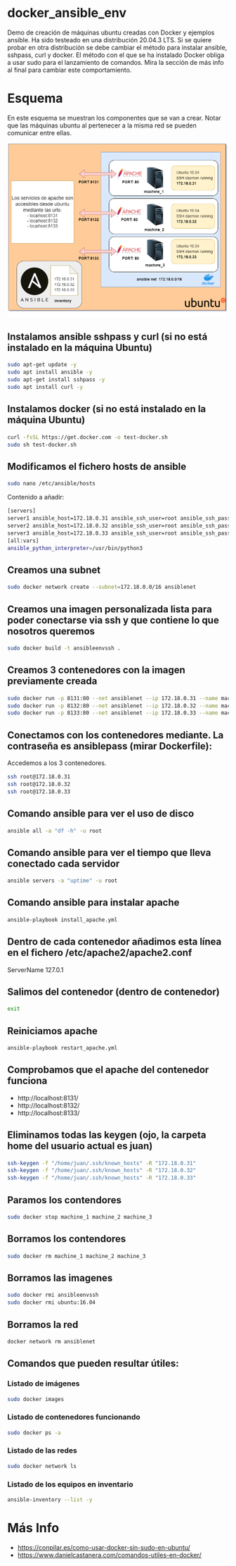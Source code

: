 # docker_ansible_env
Demo de creación de máquinas ubuntu creadas con Docker y ejemplos ansible. Ha sido testeado en una distribución 20.04.3 LTS. Si se quiere probar en otra distribución se debe cambiar el método para instalar ansible, sshpass, curl y docker. El método con el que se ha instalado Docker obliga a usar sudo para el lanzamiento de comandos. Mira la sección de más info al final para cambiar este comportamiento.

# Esquema

En este esquema se muestran los componentes que se van a crear. Notar que las máquinas ubuntu al pertenecer a la misma red se pueden comunicar entre ellas.

![Esquema general](draw/esquema_docker_ansible.drawio.png)

## Instalamos ansible sshpass y curl (si no está instalado en la máquina Ubuntu)

```bash
sudo apt-get update -y
sudo apt install ansible -y
sudo apt-get install sshpass -y
sudo apt install curl -y
```

## Instalamos docker (si no está instalado en la máquina Ubuntu)

```bash
curl -fsSL https://get.docker.com -o test-docker.sh
sudo sh test-docker.sh
```

## Modificamos el fichero hosts de ansible

```bash
sudo nano /etc/ansible/hosts
```

Contenido a añadir:

```bash
[servers]
server1 ansible_host=172.18.0.31 ansible_ssh_user=root ansible_ssh_pass=ansiblepass
server2 ansible_host=172.18.0.32 ansible_ssh_user=root ansible_ssh_pass=ansiblepass
server3 ansible_host=172.18.0.33 ansible_ssh_user=root ansible_ssh_pass=ansiblepass
[all:vars]
ansible_python_interpreter=/usr/bin/python3
```

## Creamos una subnet

```bash
sudo docker network create --subnet=172.18.0.0/16 ansiblenet
```

## Creamos una imagen personalizada lista para poder conectarse via ssh y que contiene lo que nosotros queremos

```bash
sudo docker build -t ansibleenvssh .
```

## Creamos 3 contenedores con la imagen previamente creada

```bash
sudo docker run -p 8131:80 --net ansiblenet --ip 172.18.0.31 --name machine_1 -d ansibleenvssh
sudo docker run -p 8132:80 --net ansiblenet --ip 172.18.0.32 --name machine_2 -d ansibleenvssh
sudo docker run -p 8133:80 --net ansiblenet --ip 172.18.0.33 --name machine_3 -d ansibleenvssh
```

## Conectamos con los contenedores mediante. La contraseña es ansiblepass (mirar Dockerfile):

Accedemos a los 3 contenedores.

```bash
ssh root@172.18.0.31
ssh root@172.18.0.32
ssh root@172.18.0.33
```

## Comando ansible para ver el uso de disco

```bash
ansible all -a "df -h" -u root
```

## Comando ansible para ver el tiempo que lleva conectado cada servidor

```bash
ansible servers -a "uptime" -u root
```

## Comando ansible para instalar apache

```bash
ansible-playbook install_apache.yml
```

## Dentro de cada contenedor añadimos esta línea en el fichero /etc/apache2/apache2.conf
ServerName 127.0.1

## Salimos del contenedor (dentro de contenedor)

```bash
exit
```

## Reiniciamos apache

```bash
ansible-playbook restart_apache.yml
```

## Comprobamos que el apache del contenedor funciona
- http://localhost:8131/
- http://localhost:8132/
- http://localhost:8133/

## Eliminamos todas las keygen (ojo, la carpeta home del usuario actual es juan)

```bash
ssh-keygen -f "/home/juan/.ssh/known_hosts" -R "172.18.0.31"
ssh-keygen -f "/home/juan/.ssh/known_hosts" -R "172.18.0.32"
ssh-keygen -f "/home/juan/.ssh/known_hosts" -R "172.18.0.33"
```

## Paramos los contendores

```bash
sudo docker stop machine_1 machine_2 machine_3
```

## Borramos los contendores

```bash
sudo docker rm machine_1 machine_2 machine_3
```

## Borramos las imagenes

```bash
sudo docker rmi ansibleenvssh
sudo docker rmi ubuntu:16.04
```

## Borramos la red

```bash
docker network rm ansiblenet
```

## Comandos que pueden resultar útiles:

### Listado de imágenes

```bash
sudo docker images
```

### Listado de contenedores funcionando

```bash
sudo docker ps -a
```

### Listado de las redes

```bash
sudo docker network ls
```

### Listado de los equipos en inventario

```bash
ansible-inventory --list -y
```

# Más Info
- https://conpilar.es/como-usar-docker-sin-sudo-en-ubuntu/
- https://www.danielcastanera.com/comandos-utiles-en-docker/

